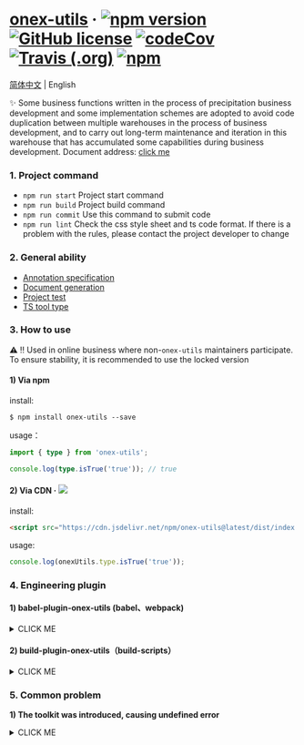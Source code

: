 # [onex-utils](https://unity-template.github.io/onex-utils/index.html) &middot; [![npm version](https://img.shields.io/npm/v/onex-utils.svg?style=flat)](https://www.npmjs.com/package/onex-utils) [![GitHub license](https://img.shields.io/badge/license-MIT-blue.svg)](https://github.com/unity-template/onex-utils/blob/master/LICENSE) [![codeCov](https://codecov.io/github/unity-template/onex-utils/coverage.svg?branch=master)](https://codecov.io/gh/unity-template/onex-utils) [![Travis (.org)](https://img.shields.io/travis/unity-template/onex-utils)](https://www.travis-ci.org/github/unity-template/onex-utils) [![npm](https://img.shields.io/npm/dt/onex-utils)](https://www.npmjs.com/package/onex-utils)

[简体中文](./README.md) | English

✨ Some business functions written in the process of precipitation business development and some implementation schemes are adopted to avoid code duplication between multiple warehouses in the process of business development, and to carry out long-term maintenance and iteration in this warehouse that has accumulated some capabilities during business development. Document address: [click me](https://unity-template.github.io/onex-utils/index.html)


### 1. Project command
* `npm run start` Project start command
* `npm run build` Project build command
* `npm run commit` Use this command to submit code
* `npm run lint` Check the css style sheet and ts code format. If there is a problem with the rules, please contact the project developer to change


### 2. General ability

* [Annotation specification](https://tsdoc.org/)
* [Document generation](https://github.com/TypeStrong/typedoc)
* [Project test](https://jestjs.io/)
* [TS tool type](https://github.com/sindresorhus/type-fest)


### 3. How to use


⚠️ ‼️ Used in online business where non-`onex-utils` maintainers participate. To ensure stability, it is recommended to use the locked version

#### 1) Via npm

install:
```shell
$ npm install onex-utils --save
```
usage：
```ts
import { type } from 'onex-utils';

console.log(type.isTrue('true')); // true
```

#### 2) Via CDN · [![](https://data.jsdelivr.com/v1/package/npm/onex-utils/badge)](https://www.jsdelivr.com/package/npm/onex-utils)

install:

```html
<script src="https://cdn.jsdelivr.net/npm/onex-utils@latest/dist/index.umd.min.js"></script>
```

usage:
```ts
console.log(onexUtils.type.isTrue('true'));
```

### 4. Engineering plugin
#### 1) babel-plugin-onex-utils (babel、webpack)

<details>
<summary>CLICK ME</summary>


#### Install
```shell
$ npm i --save onex-utils
$ npm i --save-dev babel-plugin-onex-utils @babel/cli @babel/preset-env
```


#### Example
Transforms

```ts
import { capitalize, map } from 'onex-utils';

map([], capitalize);
```
roughly to

```ts
"use strict";

var _map2 = _interopRequireDefault(require("onex-utils/build/utils/map"));

var _capitalize2 = _interopRequireDefault(require("onex-utils/build/utils/capitalize"));

function _interopRequireDefault(obj) { return obj && obj.__esModule ? obj : { "default": obj }; }

(0, _map2["default"])([], _capitalize2["default"]);
```

#### Usage
.babelrc
```json
{
  "plugins": ["onex-utils"],
  "presets": [["@babel/env", { "targets": { "node": 6 } }]]
}
```
Babel API
```ts
require('babel-core').transform('code', {
  'plugins': ['onex-utils'],
  'presets': [['@babel/env', { 'targets': { 'node': 6 } }]]
})
```
webpack.config.js

```ts
'module': {
  'loaders': [{
    'loader': 'babel-loader',
    'test': /\.js$/,
    'exclude': /node_modules/,
    'query': {
      'plugins': ['onex-utils'],
      'presets': [['@babel/env', { 'targets': { 'node': 6 } }]]
    }
  }]
}
```
</details>


#### 2) build-plugin-onex-utils（build-scripts）
<details>
<summary>CLICK ME</summary>

#### Install
```shell
$ npm install @alib/build-scripts build-plugin-utils build-plugin-component --save-dev 
```

#### Usage(Used in conjunction with rax)

build.json
```json
{
  "type": "rax",
  "targets": [
    "web"
  ],
  "plugins": [
    "build-plugin-component",
    "build-plugin-onex-utils"
  ]
}
```
package.json
```json
{
  "main": "build/index.js",
  "types": "./lib",
  "files": [
    "dist",
    "es",
    "lib"
  ],
  "scripts": {
    "build": "build-scripts build"
  }
}
```
cli
```shell
$ npm run build
```

</details>


### 5. Common problem

**1) The toolkit was introduced, causing undefined error**

<details>
<summary>CLICK ME</summary>

**code:**

```ts
import onexUtils from 'onex-utils';
console.log(onexUtils.url);
```

**error:**

![](https://gw.alicdn.com/imgextra/i3/O1CN01lNHI3H22N3UvEahcN_!!6000000007107-2-tps-1448-382.png)

**Modification method：**

1. If it is a JS project, import it through the import method of namescpae

```ts
import * as onexUtils from 'onex-utils';
```

1. If it is a ts file, solve the build problem by configuring `tsconfig.json`

```json
{
  "compilerOptions": {
    "allowSyntheticDefaultImports": true,
    "esModuleInterop": true,
  }
}
```

</details>